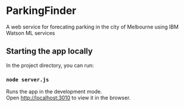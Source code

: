 # ParkingFinder
A web service for forecating parking in the city of Melbourne using  IBM Watson ML services

## Starting the app locally

In the project directory, you can run:

### `node server.js`

Runs the app in the development mode.<br />
Open [http://localhost:3010](http://localhost:3010) to view it in the browser.